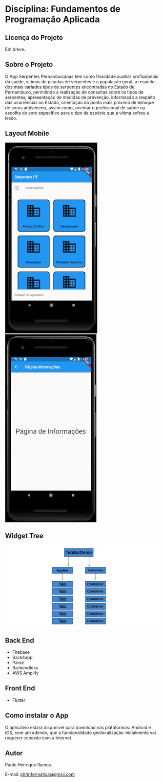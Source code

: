# Disciplina: Fundamentos de Programação Aplicada
## Licença do Projeto
Em breve.

## Sobre o Projeto
O App Serpentes Pernambucanas tem como finalidade auxiliar profissionais da saúde, vítimas de picadas de serpentes e a população geral, a respeito dos mais variados tipos de serpentes encontradas no Estado de Pernambuco, permitindo a realização de consultas sobre os tipos de serpentes, apresentação de medidas de prevenção, informação a respeito das ocorrências no Estado, orientação do ponto mais próximo de estoque de soros antiveneno, assim como, orientar o profissional de saúde na escolha do soro específico para o tipo de espécie que a vítima sofreu a lesão.

## Layout Mobile
<img src="./Tela 03 Protótipo.jpg"> <img src="./Tela 04 Protótipo.jpg">

## Widget Tree
<img src="./Widget Tree.jpg">

## Back End
- Firebase
- Back4app
- Parse
- Backendless
- AWS Amplify

## Front End
- Flutter

## Como instalar o App
O aplicativo estará disponível para download nas plataformas: Android e iOS, com um adendo, que a funcionalidade geolocalização inicialmente vai requerer conexão com a Internet.

## Autor
Paulo Henrique Ramos.

E-mail: phrinformatica@gmail.com
